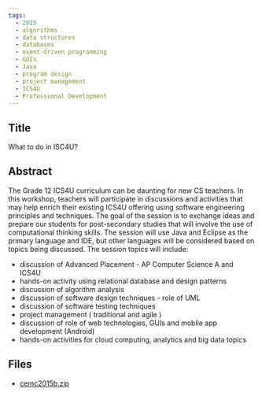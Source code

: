 ```yaml
---
tags:
  - 2015
  - algorithms
  - data structures
  - databases
  - event-driven programming
  - GUIs
  - Java
  - program design
  - project management
  - ICS4U
  - Professional Development
---
```

    
## Title

What to do in ISC4U?

## Abstract

The Grade 12 ICS4U curriculum can be daunting for new CS teachers. In this workshop, teachers will participate in discussions and activities that may help enrich their existing ICS4U offering using software engineering principles and techniques. The goal of the session is to exchange ideas and prepare our students for post-secondary studies that will involve the use of computational thinking skills.
The session will use Java and Eclipse as the primary language and IDE, but other languages will be considered based on topics being discussed.
 The session topics will include:
- discussion of Advanced Placement - AP Computer Science A and ICS4U 
- hands-on activity using relational database and design patterns
- discussion of algorithm analysis
- discussion of software design techniques - role of UML
- discussion of software testing techniques
- project management ( traditional and agile )
- discussion of role of web technologies, GUIs and mobile app development (Android)
- hands-on activities for cloud computing, analytics and big data topics

## Files

- [cemc2015b.zip](https://www.russellgordon.ca/acse/cemc-cse-resources/resources/2015/Grant_Hutchison/cemc2015b.zip)
